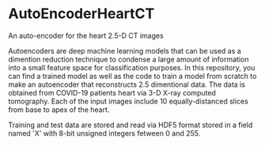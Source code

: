 # AutoEncoderHeartCT
An auto-encoder for the heart 2.5-D CT images 

Autoencoders are deep machine learning models that can be used as a dimention reduction technique to condense a large amount of information into a small feature space for classification purposes. In this repository, you can find a trained model as well as the code to train a model from scratch to make an autoencoder that reconstructs 2.5 dimentional data. The data is obtained from COVID-19 patients heart via 3-D X-ray computed tomography. Each of the input images include 10 equally-distanced slices from base to apex of the heart. 

Training and test data are stored and read via HDF5 format stored in a field named 'X' with 8-bit unsigned integers fetween 0 and 255. 

